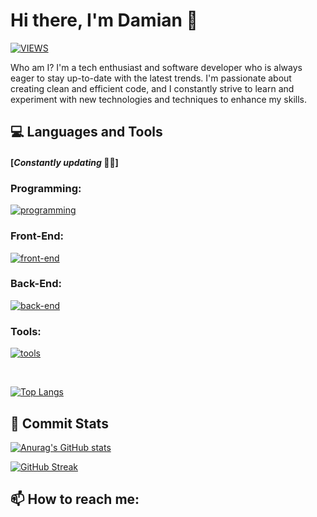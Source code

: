 # Hi there, I'm Damian 👋

[![VIEWS](https://komarev.com/ghpvc/?username=damianamalraj&color=blue&style=for-the-badge&label=PROFILE+VIEWS)](#hi-there-im-damian-)

Who am I? I'm a tech enthusiast and software developer who is always eager to stay up-to-date with the latest trends. I'm passionate about creating clean and efficient code, and I constantly strive to learn and experiment with new technologies and techniques to enhance my skills.

## 💻 **Languages and Tools**

#### [_Constantly updating_ 👨‍💻]

### **Programming:**

[![programming](https://skillicons.dev/icons?i=js,ts,cs,php&perline=10)](#front-end)

### **Front-End:**

[![front-end](https://skillicons.dev/icons?i=html,css,sass,styledcomponents,tailwind,bootstrap,angular,vue,react,redux,next&perline=10)](#front-end)

### **Back-End:**

[![back-end](https://skillicons.dev/icons?i=nodejs,express,nestjs,dotnet,laravel,firebase,mongodb,postgresql,mysql,graphql,jest,git,docker,bash&perline=10)](#back-end)

### **Tools:**

[![tools](https://skillicons.dev/icons?i=vscode,visualstudio,rider,postman,figma,githubactions,googlecloud,aws,azure&perline=10)](#tools)

<br/>

[![Top Langs](https://github-readme-stats.vercel.app/api/top-langs/?username=damianamalraj&hide_border=true&layout=compact&card_width=495)](#front-end)

## 🚧 **Commit Stats**

[![Anurag's GitHub stats](https://github-readme-stats.vercel.app/api?username=damianamalraj&show_icons=true&hide_border=true&card_width=495)](#-commit-stats)

[![GitHub Streak](https://github-readme-streak-stats.herokuapp.com?user=damianamalraj&hide_border=true)](#-commit-stats)

## 📫 **How to reach me:**

<!--
**damianamalraj/damianamalraj** is a ✨ _special_ ✨ repository because its `README.md` (this file) appears on your GitHub profile.

Here are some ideas to get you started:

- 🔭 I’m currently working on ...
- 🌱 I’m currently learning ...
- 👯 I’m looking to collaborate on ...
- 🤔 I’m looking for help with ...
- 💬 Ask me about ...
- 😄 Pronouns: ...
- ⚡ Fun fact: ...
-->
